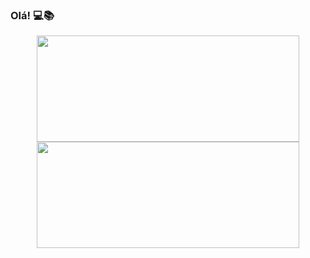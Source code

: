 ### Olá!  💻📚 
<div align="center">
  <a href="https://github.com/mathesanto">
  <img height="170em" width="420em" src="https://github-readme-stats.vercel.app/api?username=mathesanto&show_icons=true&theme=react&include_all_commits=true&count_private=true"/>
  <img height="170em" width="420em" src="https://github-readme-stats.vercel.app/api/top-langs/?username=mathesanto&layout=compact&langs_count=7&theme=react"/>
</div>
  
  
  
  
<!--
**mathesanto/mathesanto** is a ✨ _special_ ✨ repository because its `README.md` (this file) appears on your GitHub profile.

Here are some ideas to get you started:

- 🔭 I’m currently working on ...
- 🌱 I’m currently learning ...
- 👯 I’m looking to collaborate on ...
- 🤔 I’m looking for help with ...
- 💬 Ask me about ...
- 📫 How to reach me: ...
- 😄 Pronouns: ...
- ⚡ Fun fact: ...
-->
